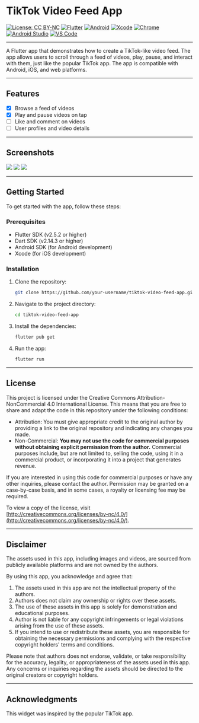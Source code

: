 # TikTok Video Feed App

[![License: CC BY-NC](https://img.shields.io/badge/License-CC%20BY--NC-lightgrey.svg)](http://creativecommons.org/licenses/by-nc/4.0/)
[![Flutter](https://img.shields.io/badge/Flutter-Channel%20master%2C%203.10.0--18.0.pre.13-blue)](https://flutter.dev/docs/development/tools/sdk/releases)
[![Android](https://img.shields.io/badge/Android%20SDK-31.0.0--rc2-red)](https://developer.android.com/studio/releases/sdk-tools)
[![Xcode](https://img.shields.io/badge/Xcode-13.4.1-red)](https://developer.apple.com/xcode/)
[![Chrome](https://img.shields.io/badge/Chrome-Ready-green)](https://www.google.com/chrome/)
[![Android Studio](https://img.shields.io/badge/Android%20Studio-2021.2-green)](https://developer.android.com/studio)
[![VS Code](https://img.shields.io/badge/VS%20Code-1.78.2-green)](https://code.visualstudio.com/)

---

A Flutter app that demonstrates how to create a TikTok-like video feed. The app allows users to scroll through a feed of videos, play, pause, and interact with them, just like the popular TikTok app. The app is compatible with Android, iOS, and web platforms.

---

## Features

- [x] Browse a feed of videos
- [x] Play and pause videos on tap
- [ ] Like and comment on videos
- [ ] User profiles and video details

---

## Screenshots

![](assets/Screenshot1.png)
![](assets/Screenshot2.png)
![](assets/Screenshot3.png)

---

## Getting Started

To get started with the app, follow these steps:

### Prerequisites

- Flutter SDK (v2.5.2 or higher)
- Dart SDK (v2.14.3 or higher)
- Android SDK (for Android development)
- Xcode (for iOS development)

### Installation

1. Clone the repository:

   ```bash
   git clone https://github.com/your-username/tiktok-video-feed-app.git
   ```

2. Navigate to the project directory:

   ```bash
   cd tiktok-video-feed-app
   ```

3. Install the dependencies:

   ```bash
   flutter pub get
   ```

4. Run the app:

   ```bash
   flutter run
   ```

---

## License

This project is licensed under the Creative Commons Attribution-NonCommercial 4.0 International License. This means that you are free to share and adapt the code in this repository under the following conditions:

- Attribution: You must give appropriate credit to the original author by providing a link to the original repository and indicating any changes you made.
- Non-Commercial: **You may not use the code for commercial purposes without obtaining explicit permission from the author.** Commercial purposes include, but are not limited to, selling the code, using it in a commercial product, or incorporating it into a project that generates revenue.

If you are interested in using this code for commercial purposes or have any other inquiries, please contact the author. Permission may be granted on a case-by-case basis, and in some cases, a royalty or licensing fee may be required.

To view a copy of the license, visit [http://creativecommons.org/licenses/by-nc/4.0/](http://creativecommons.org/licenses/by-nc/4.0/).

---

## Disclaimer

The assets used in this app, including images and videos, are sourced from publicly available platforms and are not owned by the authors.

By using this app, you acknowledge and agree that:

1. The assets used in this app are not the intellectual property of the authors.
2. Authors does not claim any ownership or rights over these assets.
3. The use of these assets in this app is solely for demonstration and educational purposes.
4. Author is not liable for any copyright infringements or legal violations arising from the use of these assets.
5. If you intend to use or redistribute these assets, you are responsible for obtaining the necessary permissions and complying with the respective copyright holders' terms and conditions.

Please note that authors does not endorse, validate, or take responsibility for the accuracy, legality, or appropriateness of the assets used in this app. Any concerns or inquiries regarding the assets should be directed to the original creators or copyright holders.

---

## Acknowledgments

This widget was inspired by the popular TikTok app.
